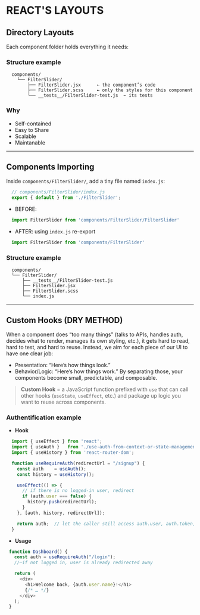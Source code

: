 # REACT'S LAYOUTS

## Directory Layouts
Each component folder holds everything it needs:

### Structure example
```text
  components/
    └── FilterSlider/
        ├── FilterSlider.jsx      ← the component’s code
        ├── FilterSlider.scss     ← only the styles for this component
        └── __tests__/FilterSlider-test.js  ← its tests
```

### Why
  - Self-contained
  - Easy to Share
  - Scalable
  - Maintanable

---

## Components Importing
Inside `components/FilterSlider/`, add a tiny file named `index.js`:

```javascript
  // components/FilterSlider/index.js
  export { default } from './FilterSlider';
```

 - BEFORE:

```javascript
  import FilterSlider from 'components/FilterSlider/FilterSlider'
```

 - AFTER: using `index.js` re-export

```javascript
  import FilterSlider from 'components/FilterSlider'
```

### Structure example
```text
  components/
  └── FilterSlider/
      ├── __tests__/FilterSlider-test.js
      ├── FilterSlider.jsx
      ├── FilterSlider.scss
      └── index.js
```

---

## Custom Hooks (DRY METHOD)
When a component does “too many things” (talks to APIs, handles auth, decides what to render, manages its own styling, etc.), it gets hard to read, hard to test, and hard to reuse.
Instead, we aim for each piece of our UI to have one clear job:
 * Presentation: “Here’s how things look.”
 * Behavior/Logic: “Here’s how things work.”
By separating those, your components become small, predictable, and composable.

> **Custom Hook** = a JavaScript function prefixed with `use` that can call other hooks (`useState`, `useEffect`, etc.) and package up logic you want to reuse across components.

### Authentification example
 - **Hook**
```javascript
  import { useEffect } from 'react';
  import { useAuth }   from './use-auth-from-context-or-state-management.js';
  import { useHistory } from 'react-router-dom';

  function useRequireAuth(redirectUrl = "/signup") {
    const auth    = useAuth();
    const history = useHistory();

    useEffect(() => {
      // if there is no logged-in user, redirect
      if (auth.user === false) {
        history.push(redirectUrl);
      }
    }, [auth, history, redirectUrl]);

    return auth;  // let the caller still access auth.user, auth.token, etc.
  }
```

 - **Usage**
 ```javascript
  function Dashboard() {
    const auth = useRequireAuth("/login");
    //—if not logged in, user is already redirected away

    return (
      <div>
        <h1>Welcome back, {auth.user.name}!</h1>
        {/* … */}
      </div>
    );
  }
```


